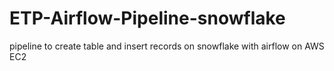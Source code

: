 # ETP-Airflow-Pipeline-snowflake
pipeline to create table and insert records on snowflake with airflow on AWS EC2

